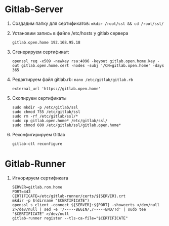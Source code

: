 # Gitlab-Server

1) Cоздадим папку для сертификатов:   ```mkdir /root/ssl && cd /root/ssl/```

2) Установим запись в файле /etc/hosts у gitlab сервера
   ```
   gitlab.open.home 192.168.95.18
   ```
   
3) Cгенерируем сертификат:
   ```
   openssl req -x509 -newkey rsa:4096 -keyout gitlab.open.home.key -out gitlab.open.home.cert -nodes -subj '/CN=gitlab.open.home' -days 365
   ```
   
4) Редактируем файл gitlab.rb:  ```nano /etc/gitlab/gitlab.rb```
   ```
   external_url 'https://gitlab.open.home'
   ```

5) Скопируем сертификаты
   ```
   sudo mkdir -p /etc/gitlab/ssl
   sudo chmod 755 /etc/gitlab/ssl
   sudo rm -rf /etc/gitlab/ssl/*
   sudo cp gitlab.open.home* /etc/gitlab/ssl/
   sudo chmod 600 /etc/gitlab/ssl/gitlab.open.home*
   ```

6) Реконфигирируем Gitlab
   ```
   gitlab-ctl reconfigure
   ```

# Gitlab-Runner

1) Игнорируем сертификата
   ```
   SERVER=gitlab.rom.home
   PORT=443
   CERTIFICATE=/etc/gitlab-runner/certs/${SERVER}.crt
   mkdir -p $(dirname "$CERTIFICATE")
   openssl s_client -connect ${SERVER}:${PORT} -showcerts </dev/null 2>/dev/null | sed -e '/-----BEGIN/,/-----END/!d' | sudo tee "$CERTIFICATE" >/dev/null
   gitlab-runner register --tls-ca-file="$CERTIFICATE"
   ```












